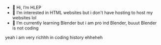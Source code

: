 - 👋 Hi, I’m HLEP
- 👀 I’m interested in HTML websites but i don't have hosting to host my websites lol
- 🌱 I’m currently learning Blender but i am pro ind Blender, buuut Blender is not coding 

yeah i am very richhh in coding history ehheheh
